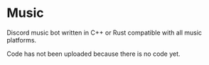 # Music
Discord music bot written in C++ or Rust compatible with all music platforms.

Code has not been uploaded because there is no code yet.
